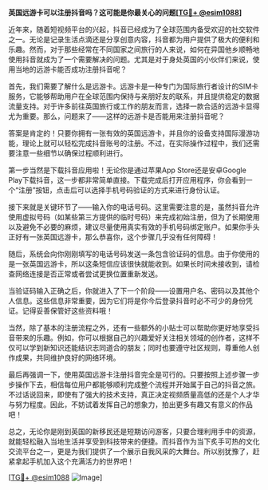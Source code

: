 **英国远游卡可以注册抖音吗？这可能是你最关心的问题[[TG💪+ @esim1088](https://t.me/s/esim1088)]**

近年来，随着短视频平台的兴起，抖音已经成为了全球范围内备受欢迎的社交软件之一。无论是记录生活点滴还是分享创意内容，抖音都为用户提供了极大的便利和乐趣。然而，对于那些经常在不同国家之间旅行的人来说，如何在异国他乡顺畅地使用抖音就成为了一个需要解决的问题。尤其是对于身处英国的小伙伴们来说，使用当地的远游卡能否成功注册抖音呢？

首先，我们需要了解什么是远游卡。远游卡是一种专门为国际旅行者设计的SIM卡服务，它能够帮助用户在全球范围内保持与亲朋好友的联系，并且提供稳定的数据流量支持。对于许多前往英国旅行或工作的朋友而言，选择一款合适的远游卡显得尤为重要。那么，问题来了——这样的远游卡是否能用来注册抖音呢？

答案是肯定的！只要你拥有一张有效的英国远游卡，并且你的设备支持国际漫游功能，理论上就可以轻松完成抖音账号的注册。不过，在实际操作过程中，我们还需要注意一些细节以确保过程顺利进行。

第一步当然是下载抖音应用啦！无论你是通过苹果App Store还是安卓Google Play下载抖音，这一步都非常简单直接。下载完成后打开应用程序，你会看到一个“注册”按钮，点击后可以选择手机号码验证的方式来进行身份认证。

接下来就是关键环节了——输入你的电话号码。这里需要注意的是，虽然抖音允许使用虚拟号码（如某些第三方提供的临时号码）来完成初始注册，但为了长期使用以及避免不必要的麻烦，建议尽量使用真实有效的手机号码绑定账户。如果你手头正好有一张英国远游卡，那么恭喜你，这个步骤几乎没有任何障碍！

随后，系统会向你刚刚填写的电话号码发送一条包含验证码的信息。由于你使用的是一张英国远游卡，所以这条短信应该很快就能收到。如果长时间未接收到，请检查网络连接是否正常或者尝试更换位置重新发送。

当验证码输入正确之后，你就进入了下一个阶段——设置用户名、密码以及其他个人信息。这些信息非常重要，因为它们将是你今后登录抖音时必不可少的身份凭证。记得妥善保管好这些资料哦！

当然，除了基本的注册流程之外，还有一些额外的小贴士可以帮助你更好地享受抖音带来的乐趣。例如，你可以根据自己的兴趣爱好关注相关领域的创作者，这样不仅可以学到新知识还能结识志同道合的朋友；同时也要遵守社区规则，尊重他人创作成果，共同维护良好的网络环境。

最后再强调一下，使用英国远游卡注册抖音完全是可行的。只要按照上述步骤一步步操作下去，相信每位用户都能够顺利完成整个流程并开始属于自己的抖音之旅。不过话说回来，即使有了强大的技术支持，真正决定视频质量高低的还是个人才华与努力程度。因此，不妨试着发挥自己的想象力，拍出更多有趣又有意义的作品吧！

总之，无论你是刚到英国的新移民还是短期访问游客，只要合理利用手中的资源，就能轻松融入当地生活并享受到科技带来的便捷。而抖音作为当下炙手可热的文化交流平台之一，更是为我们提供了一个展示自我风采的大舞台。所以别犹豫了，赶紧拿起手机加入这个充满活力的世界吧！

[[TG💪+ @esim1088](https://t.me/s/esim1088) ![Image](https://i.postimg.cc/4NQfJmqS/Snipaste-2025-05-13-00-14-12.png)]